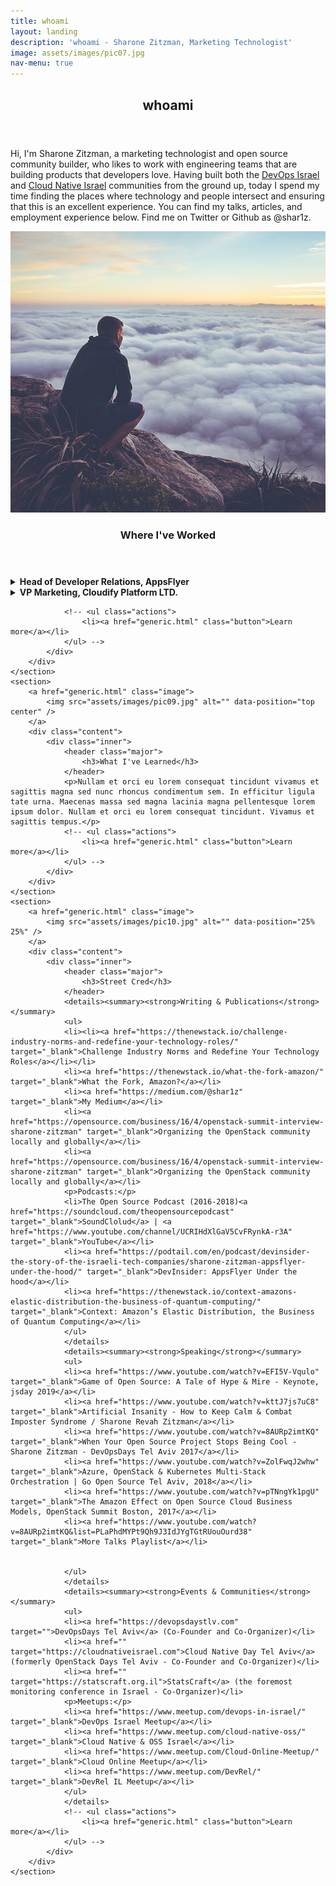 ```yaml
---
title: whoami
layout: landing
description: 'whoami - Sharone Zitzman, Marketing Technologist'
image: assets/images/pic07.jpg
nav-menu: true
---
```


<!-- Main -->
<div id="main">

<!-- One -->
<section id="one">
	<div class="inner">
		<header class="major">
			<h2>whoami</h2>
		</header>
		<p>Hi, I'm Sharone Zitzman, a marketing technologist and open source community builder, who likes to work with engineering teams that are building products that developers love. Having built both the <a href="" target="">DevOps Israel</a> and <a href="" target="">Cloud Native Israel</a> communities from the ground up, today I spend my time finding the places where technology and people intersect and ensuring that this is an excellent experience. You can find my talks, articles, and employment experience below. Find me on <a ref="" target="">Twitter</a> or <a ref="" target="">Github</a> as @shar1z.
</p>
	</div>
</section>

<!-- Two -->
<section id="two" class="spotlights">
	<section>
		<a href="generic.html" class="image">
			<img src="assets/images/pic08.jpg" alt="" data-position="center center" />
		</a>
		<div class="content">
			<div class="inner">
				<header class="major">
					<h3>Where I've Worked</h3>
				</header>
				<details><summary><strong>Head of Developer Relations, AppsFlyer</strong></summary>
				<p>After parting from Cloudify - my professional home for more than 7 years, I crytalized that the parts I enjoyed most about my time there was the strong focus on building developer communities and developer-facing products.  And that is why I decided to go all-in on a developer relations roled.  In this capacity I am striving to build a culture focused on engineering excellence and craftsmanship, as well as a stell developer experience for our suite of products and developer tools.</p>
				<strong>Achievements:</strong>
				<ul>
				<li>Managed a team of senior marketing experts - community evangelist, data analyst, and business development</li>
				<li>Doubled revenue from 2016 to 2017</li>
				<li></li>
				<li></li>
				</ul>
				</details>
				<details><summary><strong>VP Marketing, Cloudify Platform LTD.</strong></summary>
				<p>I was employed at Cloudify, a spinoff of GigaSpaces Technologies LTD. from February 2011 through October 2018, where I started by building the open source developer community from the ground up, taking a leadership role in the OpenStack and Cloud Native communities, and finished my career there as VP Marekting having multiplied our revenue and clietele, and led a team focused on marketing & community, lead generation and data analysis and business development.</p>
				<strong>Achievements:</strong>
				<ul>
				<li>Managed a team of senior marketing experts - community evangelist, data analyst, and business development</li>
				<li>Doubled revenue from 2016 to 2017</li>
				<li></li>
				<li></li>
				</ul>
				</details>

				
				<!-- <ul class="actions">
					<li><a href="generic.html" class="button">Learn more</a></li>
				</ul> -->
			</div>
		</div>
	</section>
	<section>
		<a href="generic.html" class="image">
			<img src="assets/images/pic09.jpg" alt="" data-position="top center" />
		</a>
		<div class="content">
			<div class="inner">
				<header class="major">
					<h3>What I've Learned</h3>
				</header>
				<p>Nullam et orci eu lorem consequat tincidunt vivamus et sagittis magna sed nunc rhoncus condimentum sem. In efficitur ligula tate urna. Maecenas massa sed magna lacinia magna pellentesque lorem ipsum dolor. Nullam et orci eu lorem consequat tincidunt. Vivamus et sagittis tempus.</p>
				<!-- <ul class="actions">
					<li><a href="generic.html" class="button">Learn more</a></li>
				</ul> -->
			</div>
		</div>
	</section>
	<section>
		<a href="generic.html" class="image">
			<img src="assets/images/pic10.jpg" alt="" data-position="25% 25%" />
		</a>
		<div class="content">
			<div class="inner">
				<header class="major">
					<h3>Street Cred</h3>
				</header>
				<details><summary><strong>Writing & Publications</strong></summary>
				<ul>
				<li><li><a href="https://thenewstack.io/challenge-industry-norms-and-redefine-your-technology-roles/" target="_blank">Challenge Industry Norms and Redefine Your Technology Roles</a></li></li>
				<li><a href="https://thenewstack.io/what-the-fork-amazon/" target="_blank">What the Fork, Amazon?</a></li>
				<li><a href="https://medium.com/@shar1z" target="_blank">My Medium</a></li>
				<li><a href="https://opensource.com/business/16/4/openstack-summit-interview-sharone-zitzman" target="_blank">Organizing the OpenStack community locally and globally</a></li>
				<li><a href="https://opensource.com/business/16/4/openstack-summit-interview-sharone-zitzman" target="_blank">Organizing the OpenStack community locally and globally</a></li>
				<p>Podcasts:</p>
				<li>The Open Source Podcast (2016-2018)<a href="https://soundcloud.com/theopensourcepodcast" target="_blank">SoundClolud</a> | <a href="https://www.youtube.com/channel/UCRIHdXlGaV5CvFRynkA-r3A" target="_blank">YouTube</a></li>
				<li><a href="https://podtail.com/en/podcast/devinsider-the-story-of-the-israeli-tech-companies/sharone-zitzman-appsflyer-under-the-hood/" target="_blank">DevInsider: AppsFlyer Under the hood</a></li>
				<li><a href="https://thenewstack.io/context-amazons-elastic-distribution-the-business-of-quantum-computing/" target="_blank">Context: Amazon’s Elastic Distribution, the Business of Quantum Computing</a></li>
				</ul>
				</details>
				<details><summary><strong>Speaking</strong></summary>
				<ul>
				<li><a href="https://www.youtube.com/watch?v=EFI5V-Vqulo" target="_blank">Game of Open Source: A Tale of Hype & Mire - Keynote, jsday 2019</a></li>
				<li><a href="https://www.youtube.com/watch?v=kttJ7js7uC8" target="_blank">Artificial Insanity - How to Keep Calm & Combat Imposter Syndrome / Sharone Revah Zitzman</a></li>
				<li><a href="https://www.youtube.com/watch?v=8AURp2imtKQ" target="_blank">When Your Open Source Project Stops Being Cool - Sharone Zitzman - DevOpsDays Tel Aviv 2017</a></li>
				<li><a href="https://www.youtube.com/watch?v=ZolFwqJ2whw" target="_blank">Azure, OpenStack & Kubernetes Multi-Stack Orchestration | Go Open Source Tel Aviv, 2018</a></li>
				<li><a href="https://www.youtube.com/watch?v=pTNngYk1pgU" target="_blank">The Amazon Effect on Open Source Cloud Business Models, OpenStack Summit Boston, 2017</a></li>
				<li><a href="https://www.youtube.com/watch?v=8AURp2imtKQ&list=PLaPhdMYPt9Qh9J3IdJYgTGtRUouOurd38" target="_blank">More Talks Playlist</a></li>
				

				</ul>
				</details>
				<details><summary><strong>Events & Communities</strong></summary>
				<ul>
				<li><a href="https://devopsdaystlv.com" target="">DevOpsDays Tel Aviv</a> (Co-Founder and Co-Organizer)</li>
				<li><a href="" target="https://cloudnativeisrael.com">Cloud Native Day Tel Aviv</a> (formerly OpenStack Days Tel Aviv - Co-Founder and Co-Organizer)</li>
				<li><a href="" target="https://statscraft.org.il">StatsCraft</a> (the foremost monitoring conference in Israel - Co-Organizer)</li>
				<p>Meetups:</p>
				<li><a href="https://www.meetup.com/devops-in-israel/" target="_blank">DevOps Israel Meetup</a></li>
				<li><a href="https://www.meetup.com/cloud-native-oss/" target="_blank">Cloud Native & OSS Israel</a></li>
				<li><a href="https://www.meetup.com/Cloud-Online-Meetup/" target="_blank">Cloud Online Meetup</a></li>
				<li><a href="https://www.meetup.com/DevRel/" target="_blank">DevRel IL Meetup</a></li>
				</ul>
				</details>
				<!-- <ul class="actions">
					<li><a href="generic.html" class="button">Learn more</a></li>
				</ul> -->
			</div>
		</div>
	</section>
</section>

<!-- Three 
<section id="three">
	<div class="inner">
		<header class="major">
			<h2>Massa libero</h2>
		</header>
		<p>Nullam et orci eu lorem consequat tincidunt vivamus et sagittis libero. Mauris aliquet magna magna sed nunc rhoncus pharetra. Pellentesque condimentum sem. In efficitur ligula tate urna. Maecenas laoreet massa vel lacinia pellentesque lorem ipsum dolor. Nullam et orci eu lorem consequat tincidunt. Vivamus et sagittis libero. Mauris aliquet magna magna sed nunc rhoncus amet pharetra et feugiat tempus.</p>
		<ul class="actions">
			<li><a href="generic.html" class="button next">Get Started</a></li>
		</ul>
	</div>
</section>-->

</div> 
